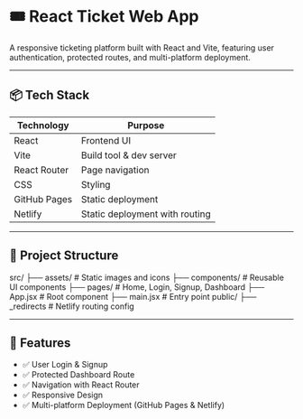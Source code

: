 # 🎟️ React Ticket Web App

A responsive ticketing platform built with React and Vite, featuring user authentication, protected routes, and multi-platform deployment.

---

## 📦 Tech Stack

| Technology     | Purpose                          |
|----------------|----------------------------------|
| React          | Frontend UI                      |
| Vite           | Build tool & dev server          |
| React Router   | Page navigation                  |
| CSS            | Styling                          |
| GitHub Pages   | Static deployment                |
| Netlify        | Static deployment with routing   |

---

## 🧱 Project Structure

src/ ├── assets/ # Static images and icons ├── components/ # Reusable UI components ├── pages/ # Home, Login, Signup, Dashboard ├── App.jsx # Root component ├── main.jsx # Entry point public/ ├── _redirects # Netlify routing config


---

## 🔐 Features

- ✅ User Login & Signup
- ✅ Protected Dashboard Route
- ✅ Navigation with React Router
- ✅ Responsive Design
- ✅ Multi-platform Deployment (GitHub Pages & Netlify)
